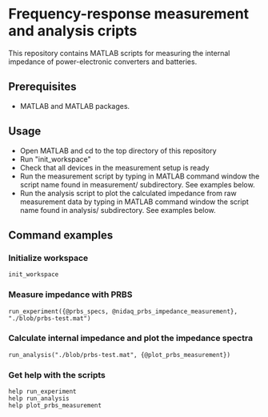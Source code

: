 # Frequency-response measurement and analysis cripts

This repository contains MATLAB scripts for measuring the internal impedance of power-electronic converters and batteries.

## Prerequisites

- MATLAB and MATLAB packages.

## Usage

- Open MATLAB and cd to the top directory of this repository
- Run "init_workspace"
- Check that all devices in the measurement setup is ready
- Run the measurement script by typing in MATLAB command window the script name found in measurement/ subdirectory. See examples below.
- Run the analysis script to plot the calculated impedance from raw measurement data by typing in MATLAB command window the script name found in analysis/ subdirectory. See examples below.

## Command examples

### Initialize workspace

```
init_workspace
```

### Measure impedance with PRBS

```
run_experiment({@prbs_specs, @nidaq_prbs_impedance_measurement}, "./blob/prbs-test.mat")
```

### Calculate internal impedance and plot the impedance spectra

```
run_analysis("./blob/prbs-test.mat", {@plot_prbs_measurement})
```

### Get help with the scripts

```
help run_experiment
help run_analysis
help plot_prbs_measurement
```
